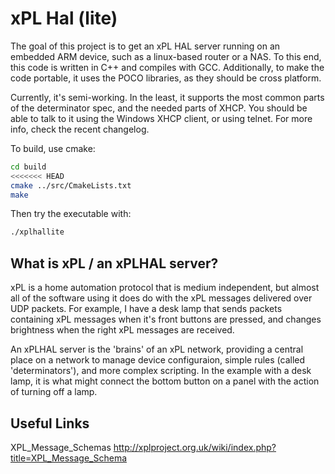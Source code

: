 xPL Hal (lite)
==============

The goal of this project is to get an xPL HAL server running on an embedded ARM device, such as a linux-based router or a NAS. To this end, this code is written in C++ and compiles with GCC. Additionally, to make the code portable, it uses the POCO libraries, as they should be cross platform.

Currently, it's semi-working. In the least, it supports the most common parts of the determinator spec, and the needed parts of XHCP. You should be able to talk to it using the Windows XHCP client, or using telnet. For more info, check the recent changelog.


To build, use cmake:
```bash
cd build
<<<<<<< HEAD
cmake ../src/CmakeLists.txt
make
``` 

Then try the executable with:
```bash
./xplhallite
```

What is xPL / an xPLHAL server?
-------------------------------
xPL is a home automation protocol that is medium independent, but almost all of the software using it does do with the xPL messages delivered over UDP packets. For example, I have a desk lamp that sends packets containing xPL messages when it's front buttons are pressed, and changes brightness when the right xPL messages are received.

An xPLHAL server is the 'brains' of an xPL network, providing a central place on a network to manage device configuraion, simple rules (called 'determinators'), and more complex scripting. In the example with a desk lamp, it is what might connect the bottom button on a panel with the action of turning off a lamp.


Useful Links
------------
XPL_Message_Schemas
http://xplproject.org.uk/wiki/index.php?title=XPL_Message_Schema
